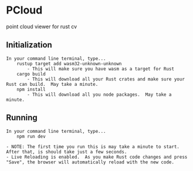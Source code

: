 # PCloud

point cloud viewer for rust cv

## Initialization

    In your command line terminal, type...
        rustup target add wasm32-unknown-unknown
            - This will make sure you have wasm as a target for Rust
        cargo build
            - This will download all your Rust crates and make sure your Rust can build.  May take a minute.
        npm install
            - This will download all you node packages.  May take a minute.

## Running

    In your command line terminal, type...
        npm run dev

    - NOTE: The first time you run this is may take a minute to start.  After that, is should take just a few seconds.
    - Live Reloading is enabled.  As you make Rust code changes and press "Save", the browser will automatically reload with the new code.
